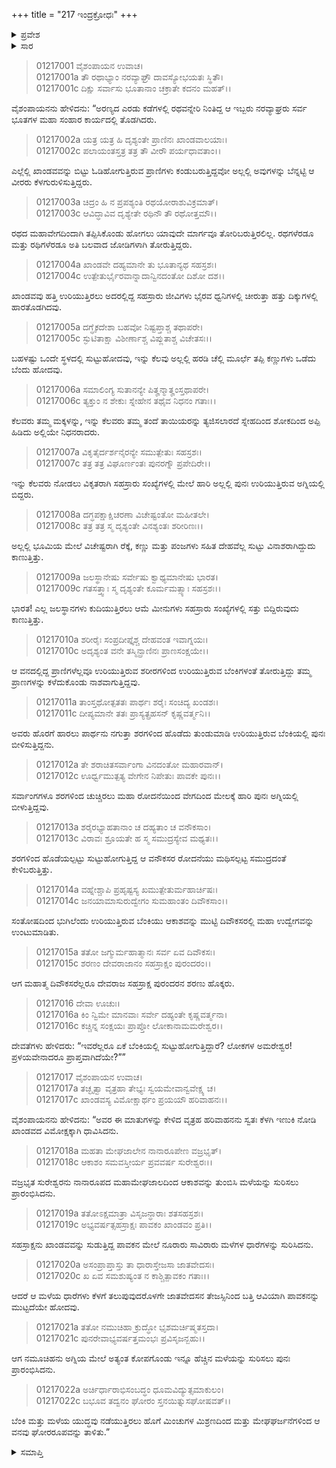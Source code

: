 +++
title = "217 ಇಂದ್ರಕ್ರೋಧಃ"
+++

<details><summary>ಪ್ರವೇಶ</summary>


।।   ಓಂ ಓಂ ನಮೋ ನಾರಾಯಣಾಯ।।   ಶ್ರೀ ವೇದವ್ಯಾಸಾಯ ನಮಃ ।।

ಶ್ರೀ ಕೃಷ್ಣದ್ವೈಪಾಯನ ವೇದವ್ಯಾಸ ವಿರಚಿತ  

**ಶ್ರೀ ಮಹಾಭಾರತ**

**ಆದಿ ಪರ್ವ**

**ಖಾಂಡವದಾಹ ಪರ್ವ**

**ಅಧ್ಯಾಯ 217**

</details>


<details><summary>ಸಾರ</summary>

ಖಾಂಡವ ದಹನ (1-13). ಇಂದ್ರನು ಅಗ್ನಿಯನ್ನು ಆರಿಸಲು ವನದ ಮೇಲೆ ಜೋರಾಗಿ ಮಳೆಸುರಿಸಿದುದು (14-22).

</details>


> 01217001 ವೈಶಂಪಾಯನ ಉವಾಚ।  
01217001a ತೌ ರಥಾಭ್ಯಾಂ ನರವ್ಯಾಘ್ರೌ ದಾವಸ್ಯೋಭಯತಃ ಸ್ಥಿತೌ।  
01217001c ದಿಕ್ಷು ಸರ್ವಾಸು ಭೂತಾನಾಂ ಚಕ್ರಾತೇ ಕದನಂ ಮಹತ್।।

ವೈಶಂಪಾಯನನು ಹೇಳಿದನು: “ಅರಣ್ಯದ ಎರಡು ಕಡೆಗಳಲ್ಲಿ ರಥವನ್ನೇರಿ ನಿಂತಿದ್ದ ಆ ಇಬ್ಬರು ನರವ್ಯಾಘ್ರರು ಸರ್ವ ಭೂತಗಳ ಮಹಾ ಸಂಹಾರ ಕಾರ್ಯದಲ್ಲಿ ತೊಡಗಿದರು.

> 01217002a ಯತ್ರ ಯತ್ರ ಹಿ ದೃಶ್ಯಂತೇ ಪ್ರಾಣಿನಃ ಖಾಂಡವಾಲಯಾಃ।  
01217002c ಪಲಾಯಂತಸ್ತತ್ರ ತತ್ರ ತೌ ವೀರೌ ಪರ್ಯಧಾವತಾಂ।।

ಎಲ್ಲೆಲ್ಲಿ ಖಾಂಡವವನ್ನು ಬಿಟ್ಟು ಓಡಿಹೋಗುತ್ತಿರುವ ಪ್ರಾಣಿಗಳು ಕಂಡುಬರುತ್ತಿದ್ದವೋ ಅಲ್ಲಲ್ಲಿ ಅವುಗಳನ್ನು ಬೆನ್ನಟ್ಟಿ ಆ ವೀರರು ಕೆಳಗುರುಳಿಸುತ್ತಿದ್ದರು.

> 01217003a ಚಿದ್ರಂ ಹಿ ನ ಪ್ರಪಶ್ಯಂತಿ ರಥಯೋರಾಶುವಿಕ್ರಮಾತ್।   
01217003c ಆವಿದ್ಧಾವಿವ ದೃಶ್ಯೇತೇ ರಥಿನೌ ತೌ ರಥೋತ್ತಮೌ।।

ರಥದ ಮಹಾವೇಗದಿಂದಾಗಿ ತಪ್ಪಿಸಿಕೊಂಡು ಹೋಗಲು ಯಾವುದೇ ಮಾರ್ಗವೂ ತೋರಿಬರುತ್ತಿರಲಿಲ್ಲ. ರಥಗಳೆರಡೂ ಮತ್ತು ರಥಿಗಳೆರಡೂ ಅತಿ ಬಲವಾದ ಜೋಡಿಗಳಾಗಿ ತೋರುತ್ತಿದ್ದರು.

> 01217004a ಖಾಂಡವೇ ದಹ್ಯಮಾನೇ ತು ಭೂತಾನ್ಯಥ ಸಹಸ್ರಶಃ।  
01217004c ಉತ್ಪೇತುರ್ಭೈರವಾನ್ನಾದಾನ್ವಿನದಂತೋ ದಿಶೋ ದಶ।।

ಖಾಂಡವವು ಹತ್ತಿ ಉರಿಯುತ್ತಿರಲು ಅದರಲ್ಲಿದ್ದ ಸಹಸ್ರಾರು ಜೀವಿಗಳು ಭೈರವ ಧ್ವನಿಗಳಲ್ಲಿ ಚೀರುತ್ತಾ ಹತ್ತು ದಿಕ್ಕುಗಳಲ್ಲಿ ಹಾರತೊಡಗಿದವು.

> 01217005a ದಗ್ಧೈಕದೇಶಾ ಬಹವೋ ನಿಷ್ಟಪ್ತಾಶ್ಚ ತಥಾಪರೇ।  
01217005c ಸ್ಫುಟಿತಾಕ್ಷಾ ವಿಶೀರ್ಣಾಶ್ಚ ವಿಪ್ಲುತಾಶ್ಚ ವಿಚೇತಸಃ।।

ಬಹಳಷ್ಟು ಒಂದೇ ಸ್ಥಳದಲ್ಲಿ ಸುಟ್ಟುಹೋದವು, ಇನ್ನು ಕೆಲವು ಅಲ್ಲಲ್ಲಿ ಹರಡಿ ಚೆಲ್ಲಿ ಮೂರ್ಛೆ ತಪ್ಪಿ ಕಣ್ಣುಗಳು ಒಡೆದು ಬೆಂದು ಹೋದವು.

> 01217006a ಸಮಾಲಿಂಗ್ಯ ಸುತಾನನ್ಯೇ ಪಿತೄನ್ಮಾತೄಂಸ್ತಥಾಪರೇ।   
01217006c ತ್ಯಕ್ತುಂ ನ ಶೇಕುಃ ಸ್ನೇಹೇನ ತಥೈವ ನಿಧನಂ ಗತಾಃ।।

ಕೆಲವರು ತಮ್ಮ ಮಕ್ಕಳನ್ನು, ಇನ್ನು ಕೆಲವರು ತಮ್ಮ ತಂದೆ ತಾಯಿಯರನ್ನು ತ್ಯಜಿಸಲಾರದೆ ಸ್ನೇಹದಿಂದ ಶೋಕದಿಂದ ಅಪ್ಪಿ ಹಿಡಿದು ಅಲ್ಲಿಯೇ ನಿಧನರಾದರು.

> 01217007a ವಿಕೃತೈರ್ದರ್ಶನೈರನ್ಯೇ ಸಮುತ್ಪೇತುಃ ಸಹಸ್ರಶಃ।  
01217007c ತತ್ರ ತತ್ರ ವಿಘೂರ್ಣಂತಃ ಪುನರಗ್ನೌ ಪ್ರಪೇದಿರೇ।।

ಇನ್ನು ಕೆಲವರು ನೋಡಲು ವಿಕೃತರಾಗಿ ಸಹಸ್ರಾರು ಸಂಖ್ಯೆಗಳಲ್ಲಿ ಮೇಲೆ ಹಾರಿ ಅಲ್ಲಲ್ಲಿ ಪುನಃ ಉರಿಯುತ್ತಿರುವ ಅಗ್ನಿಯಲ್ಲಿ ಬಿದ್ದರು.

> 01217008a ದಗ್ಧಪಕ್ಷಾಕ್ಷಿಚರಣಾ ವಿಚೇಷ್ಟಂತೋ ಮಹೀತಲೇ।  
01217008c ತತ್ರ ತತ್ರ ಸ್ಮ ದೃಶ್ಯಂತೇ ವಿನಶ್ಯಂತಃ ಶರೀರಿಣಃ।।

ಅಲ್ಲಲ್ಲಿ ಭೂಮಿಯ ಮೇಲೆ ವಿಚೇಷ್ಟರಾಗಿ ರೆಕ್ಕೆ, ಕಣ್ಣು ಮತ್ತು ಪಂಜಗಳು ಸಹಿತ ದೇಹವೆಲ್ಲ ಸುಟ್ಟು ವಿನಾಶರಾಗಿದ್ದುದು ಕಾಣುತ್ತಿತ್ತು.

> 01217009a ಜಲಸ್ಥಾನೇಷು ಸರ್ವೇಷು ಕ್ವಾಥ್ಯಮಾನೇಷು ಭಾರತ।  
01217009c ಗತಸತ್ತ್ವಾಃ ಸ್ಮ ದೃಶ್ಯಂತೇ ಕೂರ್ಮಮತ್ಸ್ಯಾಃ ಸಹಸ್ರಶಃ।।

ಭಾರತ! ಎಲ್ಲ ಜಲಸ್ಥಾನಗಳು ಕುದಿಯುತ್ತಿರಲು ಆಮೆ ಮೀನುಗಳು ಸಹಸ್ರಾರು ಸಂಖ್ಯೆಗಳಲ್ಲಿ ಸತ್ತು ಬಿದ್ದಿರುವುದು ಕಾಣುತ್ತಿತ್ತು.

> 01217010a ಶರೀರೈಃ ಸಂಪ್ರದೀಪ್ತೈಶ್ಚ ದೇಹವಂತ ಇವಾಗ್ನಯಃ।  
01217010c ಅದೃಶ್ಯಂತ ವನೇ ತಸ್ಮಿನ್ಪ್ರಾಣಿನಃ ಪ್ರಾಣಸಂಕ್ಷಯೇ।।

ಆ ವನದಲ್ಲಿದ್ದ ಪ್ರಾಣಿಗಳೆಲ್ಲವೂ ಉರಿಯುತ್ತಿರುವ ಶರೀರಗಳಿಂದ ಉರಿಯುತ್ತಿರುವ ಬೆಂಕಿಗಳಂತೆ ತೋರುತ್ತಿದ್ದು ತಮ್ಮ ಪ್ರಾಣಗಳನ್ನು ಕಳೆದುಕೊಂಡು ನಾಶವಾಗುತ್ತಿದ್ದವು.

> 01217011a ತಾಂಸ್ತಥೋತ್ಪತತಃ ಪಾರ್ಥಃ ಶರೈಃ ಸಂಚಿದ್ಯ ಖಂಡಶಃ।  
01217011c ದೀಪ್ಯಮಾನೇ ತತಃ ಪ್ರಾಸ್ಯತ್ಪ್ರಹಸನ್ ಕೃಷ್ಣವರ್ತ್ಮನಿ।।

ಅವರು ಹೊರಗೆ ಹಾರಲು ಪಾರ್ಥನು ನಗುತ್ತಾ ಶರಗಳಿಂದ ಹೊಡೆದು ತುಂಡುಮಾಡಿ ಉರಿಯುತ್ತಿರುವ ಬೆಂಕಿಯಲ್ಲಿ ಪುನಃ ಬೀಳಿಸುತ್ತಿದ್ದನು.

> 01217012a ತೇ ಶರಾಚಿತಸರ್ವಾಂಗಾ ವಿನದಂತೋ ಮಹಾರವಾನ್।  
01217012c ಊರ್ಧ್ವಮುತ್ಪತ್ಯ ವೇಗೇನ ನಿಪೇತುಃ ಪಾವಕೇ ಪುನಃ।।

ಸರ್ವಾಂಗಗಳೂ ಶರಗಳಿಂದ ಚುಚ್ಚಿರಲು ಮಹಾ ರೋದನೆಯಿಂದ ವೇಗದಿಂದ ಮೇಲಕ್ಕೆ ಹಾರಿ ಪುನಃ ಅಗ್ನಿಯಲ್ಲಿ ಬೀಳುತ್ತಿದ್ದವು.

> 01217013a ಶರೈರಭ್ಯಾಹತಾನಾಂ ಚ ದಹ್ಯತಾಂ ಚ ವನೌಕಸಾಂ।  
01217013c ವಿರಾವಃ ಶ್ರೂಯತೇ ಹ ಸ್ಮ ಸಮುದ್ರಸ್ಯೇವ ಮಥ್ಯತಃ।।

ಶರಗಳಿಂದ ಹೊಡೆಯಲ್ಪಟ್ಟು ಸುಟ್ಟುಹೋಗುತ್ತಿದ್ದ ಆ ವನೌಕಸರ ರೋದನೆಯು ಮಥಿಸಲ್ಪಟ್ಟ ಸಮುದ್ರದಂತೆ ಕೇಳಿಬರುತ್ತಿತ್ತು.

> 01217014a ವಹ್ನೇಶ್ಚಾಪಿ ಪ್ರಹೃಷ್ಟಸ್ಯ ಖಮುತ್ಪೇತುರ್ಮಹಾರ್ಚಿಷಃ।  
01217014c ಜನಯಾಮಾಸುರುದ್ವೇಗಂ ಸುಮಹಾಂತಂ ದಿವೌಕಸಾಂ।।

ಸಂತೋಷದಿಂದ ಭುಗಿಲೆಂದು ಉರಿಯುತ್ತಿರುವ ಬೆಂಕಿಯು ಆಕಾಶವನ್ನು ಮುಟ್ಟಿ ದಿವೌಕಸರಲ್ಲಿ ಮಹಾ ಉದ್ವೇಗವನ್ನು ಉಂಟುಮಾಡಿತು.

> 01217015a ತತೋ ಜಗ್ಮುರ್ಮಹಾತ್ಮಾನಃ ಸರ್ವ ಏವ ದಿವೌಕಸಃ।  
01217015c ಶರಣಂ ದೇವರಾಜಾನಂ ಸಹಸ್ರಾಕ್ಷಂ ಪುರಂದರಂ।।

ಆಗ ಮಹಾತ್ಮ ದಿವೌಕಸರೆಲ್ಲರೂ ದೇವರಾಜ ಸಹಸ್ರಾಕ್ಷ ಪುರಂದರನ ಶರಣು ಹೊಕ್ಕರು.

> 01217016 ದೇವಾ ಊಚುಃ।  
01217016a ಕಿಂ ನ್ವಿಮೇ ಮಾನವಾಃ ಸರ್ವೇ ದಹ್ಯಂತೇ ಕೃಷ್ಣವರ್ತ್ಮನಾ।  
01217016c ಕಚ್ಚಿನ್ನ ಸಂಕ್ಷಯಃ ಪ್ರಾಪ್ತೋ ಲೋಕಾನಾಮಮರೇಶ್ವರ।।

ದೇವತೆಗಳು ಹೇಳಿದರು: “ಇವರೆಲ್ಲರೂ ಏಕೆ ಬೆಂಕಿಯಲ್ಲಿ ಸುಟ್ಟುಹೋಗುತ್ತಿದ್ದಾರೆ? ಲೋಕಗಳ ಅಮರೇಶ್ವರ! ಪ್ರಳಯವೇನಾದರೂ ಪ್ರಾಪ್ತವಾಗಿದೆಯೇ?””

> 01217017 ವೈಶಂಪಾಯನ ಉವಾಚ।  
01217017a ತಚ್ಛೃತ್ವಾ ವೃತ್ರಹಾ ತೇಭ್ಯಃ ಸ್ವಯಮೇವಾನ್ವವೇಕ್ಷ್ಯ ಚ।  
01217017c ಖಾಂಡವಸ್ಯ ವಿಮೋಕ್ಷಾರ್ಥಂ ಪ್ರಯಯೌ ಹರಿವಾಹನಃ।।

ವೈಶಂಪಾಯನನು ಹೇಳಿದನು: “ಅವರ ಈ ಮಾತುಗಳನ್ನು ಕೇಳಿದ ವೃತ್ರಹ ಹರಿವಾಹನನು ಸ್ವತಃ ಕೆಳಗಿ ಇಣುಕಿ ನೋಡಿ ಖಾಂಡವದ ವಿಮೋಕ್ಷಕ್ಕಾಗಿ ಧಾವಿಸಿದನು.

> 01217018a ಮಹತಾ ಮೇಘಜಾಲೇನ ನಾನಾರೂಪೇಣ ವಜ್ರಭೃತ್।  
01217018c ಆಕಾಶಂ ಸಮವಸ್ತೀರ್ಯ ಪ್ರವವರ್ಷ ಸುರೇಶ್ವರಃ।।

ವಜ್ರಭೃತ ಸುರೇಶ್ವರನು ನಾನಾರೂಪದ ಮಹಾಮೇಘಜಾಲದಿಂದ ಆಕಾಶವನ್ನು ತುಂಬಿಸಿ ಮಳೆಯನ್ನು ಸುರಿಸಲು ಪ್ರಾರಂಭಿಸಿದನು.

> 01217019a ತತೋಽಕ್ಷಮಾತ್ರಾ ವಿಸೃಜನ್ಧಾರಾಃ ಶತಸಹಸ್ರಶಃ।  
01217019c ಅಭ್ಯವರ್ಷತ್ಸಹಸ್ರಾಕ್ಷಃ ಪಾವಕಂ ಖಾಂಡವಂ ಪ್ರತಿ।।

ಸಹಸ್ರಾಕ್ಷನು ಖಾಂಡವವನ್ನು ಸುಡುತ್ತಿದ್ದ ಪಾವಕನ ಮೇಲೆ ನೂರಾರು ಸಾವಿರಾರು ಮಳೆಗಳ ಧಾರೆಗಳನ್ನು ಸುರಿಸಿದನು.

> 01217020a ಅಸಂಪ್ರಾಪ್ತಾಸ್ತು ತಾ ಧಾರಾಸ್ತೇಜಸಾ ಜಾತವೇದಸಃ।  
01217020c ಖ ಏವ ಸಮಶುಷ್ಯಂತ ನ ಕಾಶ್ಚಿತ್ಪಾವಕಂ ಗತಾಃ।।

ಆದರೆ ಆ ಮಳೆಯ ಧಾರೆಗಳು ಕೆಳಗೆ ತಲುಪುವುದರೊಳಗೇ ಜಾತವೇದಸನ ತೇಜಸ್ಸಿನಿಂದ ಬತ್ತಿ ಆವಿಯಾಗಿ ಪಾವಕನನ್ನು ಮುಟ್ಟದೆಯೇ ಹೋದವು.

> 01217021a ತತೋ ನಮುಚಿಹಾ ಕ್ರುದ್ಧೋ ಭೃಶಮರ್ಚಿಷ್ಮತಸ್ತದಾ।  
01217021c ಪುನರೇವಾಭ್ಯವರ್ಷತ್ತಮಂಭಃ ಪ್ರವಿಸೃಜನ್ಬಹು।।

ಆಗ ನಮೂಚಿಹನು ಅಗ್ನಿಯ ಮೇಲೆ ಅತ್ಯಂತ ಕೋಪಗೊಂಡು ಇನ್ನೂ ಹೆಚ್ಚಿನ ಮಳೆಯನ್ನು ಸುರಿಸಲು ಪುನಃ ಪ್ರಾರಂಭಿಸಿದನು.

> 01217022a ಅರ್ಚಿರ್ಧಾರಾಭಿಸಂಬದ್ಧಂ ಧೂಮವಿದ್ಯುತ್ಸಮಾಕುಲಂ।  
01217022c ಬಭೂವ ತದ್ವನಂ ಘೋರಂ ಸ್ತನಯಿತ್ನುಸಘೋಷವತ್।।

ಬೆಂಕಿ ಮತ್ತು ಮಳೆಯ ಯುದ್ಧವು ನಡೆಯುತ್ತಿರಲು ಹೊಗೆ ಮಿಂಚುಗಳ ಮಿಶ್ರಣದಿಂದ ಮತ್ತು ಮೇಘಘರ್ಜನೆಗಳಿಂದ ಆ ವನವು ಘೋರರೂಪವನ್ನು ತಾಳಿತು.”

<details><summary>ಸಮಾಪ್ತಿ</summary>


ಇತಿ ಶ್ರೀ ಮಹಾಭಾರತೇ ಆದಿಪರ್ವಣಿ ಖಾಂಡವದಾಹಪರ್ವಣಿ ಇಂದ್ರಕ್ರೋಧೇ ಸಪ್ತದಶಾಧಿಕದ್ವಿಶತತಮೋಽಧ್ಯಾಯಃ।।  
ಇದು ಶ್ರೀ ಮಹಾಭಾರತದಲ್ಲಿ ಆದಿಪರ್ವದಲ್ಲಿ ಖಾಂಡವದಾಹಪರ್ವದಲ್ಲಿ ಇಂದ್ರಕ್ರೋಧವೆನ್ನುವ ಇನ್ನೂರಾ ಹದಿನೇಳನೆಯ ಅಧ್ಯಾಯವು.


</details>

